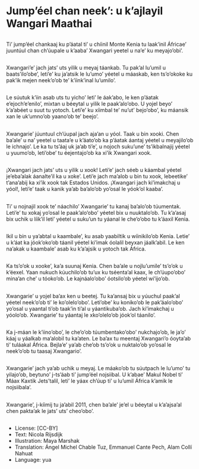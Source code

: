 # Jump’éel chan neek’: u k’ajlayil Wangari Maathai

##
Ti’ jump’éel chankaaj ku p’áatal ti’ u chíinil Monte Kenia tu laak’inil Áfricae’ juuntúul chan ch’úupale u k’aaba’ Xwangari yeetel u na’e’ ku meyajo’obi’.

##
Xwangari’e’ jach jats’ uts yilik u meyaj táankab. Tu pak’al lu’umil u baats’ilo’obe’, leti’e’ ku ja’atsik le lu’umo’ yéetel u máaskab, ken ts’o’okoke ku pak’ik mejen neek’o’ob te’ k’íink’inal lu’umilo’.

##
Le súutuk k’iin asab uts tu yicho’ leti’ le áak’abo, le ken p’áatak e’ejoch’e’enilo’, mixtan u béeytal u yilik le paak’alo’obo. U yojel beyo’ k’a’abéet u suut tu yotoch. Leti’e’ ku xíimbal te’ nu’ut’ bejo’obo’, ku máansik xan le uk’umno’ob yaano’ob te’ beejo’.

##
Xwangarie’ júuntuul ch’úupal jach aja’an u yóol. Taak u bin xooki. Chen ba’ale’ u na’ yeetel u taata’e u k’áato’ob ka p’áatak áantaj yéetel u meyajilo’ob le ichnajo’. Le ka tu ts’áaj uk ja’ab ti’e’, u nojoch suku’une’ ts’ikbalnajij yéetel u yuumo’ob, leti’obe’ tu éejentajo’ob ka xi’ik Xwangari xook.

##
¡Xwangari jach jats’ uts u yilik u xook! Leti’e’ jach séeb u káambal yéetel je’eba’alak áanalte’il ka u xoke’. Leti’e jach ma’alob u bin tu xook, lebeetike’ t’ana’abij ka xi’ik xook tak Estados Unidos. ¡Xwangari jach ki’imakchaj u yóol!, leti’e’ taak u kanik ya’ab ba’alo’ob yo’osal le yóok’ol kaaba’.

##
Ti’ u nojnajil xook te’ náachilo’ Xwangarie’ tu kanaj ba’alo’ob túumentak. Leti’e’ tu xokaj yo’osal le paak’alo’obo’ yéetel bix u nuuktalo’ob. Tu k’a’asaj bix uchik u líik’il leti’ yéetel u suku’un tu yáanal le che’o’obo tu k’áaxil Kenia.

##
Ikil u bin u ya’abtal u kaambale’, ku asab yaabiltik u wíinikilo’ob Kenia. Letie’ u k’áat ka jóok’oko’ob táanil yéetel ki’imak óolalil beyxan jáalk’abil. Le ken na’akak u kaambale’ asab ku k’a’ajsik u yotoch tak África.

##
Ka ts’o’ok u xooke’, ka’a suunaj Kenia. Chen ba’ale u nojlu’umile’ ts’o’ok u k’éexel. Yaan nukuch kúuchilo’ob tu’ux ku tséenta’al kaax, le ch’úupo’obo’ mina’an che’ u tóoko’ob. Le kajnáalo’obo’ óotsilo’ob yéetel wi’ijo’ob.

##
Xwangarie’ u yojel ba’ax ken u beetej. Tu ka’ansaj bix u yúuchul paak’al yéetel neek’o’ob ti’ le ko’olelo’obo’. Leti’obe’ ku koniko’ob le pak’áalo’obo’ yo’osal u yaantal ti’ob taak’in ti’al u yáantikuba’ob. Jach ki’imakchaj u yóolo’ob. Xwangarie’ tu yáantaj le xko’olelo’ob jóok’ol táanilo’.

##
Ka j-máan le k’iino’obo’, le che’o’ob túumbentako’obo’ nukchajo’ob, le ja’o’ káaj u yáalkab ma’alobil tu ka’aten. Le ba’ax tu meentaj Xwangari’o óoyta’ab ti’ tuláakal África. Bejla’e’ ya’ab che’ob ts’o’ok u nuktalo’ob yo’osal le neek’o’ob tu taasaj Xwangario’.

##
Xwangarie’ jach ya’ab uchik u meyaj. Le máako’ob tu súutpach le lu’umo’ tu yilajo’ob, beytuno’ j-ts’áab ti’ jump’éel nojsiibal. U k’abae’ Makul Nobel ti’ Máax Kaxtik Jets’talil, leti’ le yáax ch’úup ti’ u lu’umil África k’amik le nojsiibala’.

##
Xwangarie’, j-kíimij tu ja’abil 2011, chen ba’ale’ je’el u béeytal u k’a’ajsa’al chen pakta’ak le jats’ uts’ cheo’obo’.

##
* License: [CC-BY]
* Text: Nicola Rijsdijk
* Illustration: Maya Marshak
* Translation: Ángel Michel Chable Tuz, Emmanuel Cante Pech, Alam Collí Nahuat
* Language: yua
